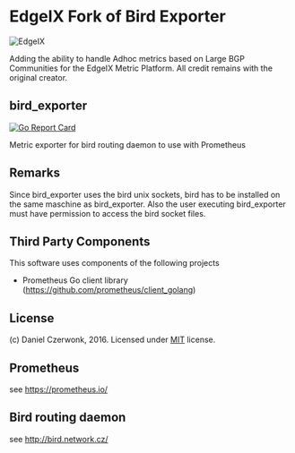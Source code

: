 # EdgeIX Fork of Bird Exporter
![EdgeIX](https://www.edgeix.net/img/logo.png)

Adding the ability to handle Adhoc metrics based on Large BGP Communities for the EdgeIX Metric Platform. All credit remains with the original creator.

## bird_exporter 
[![Go Report Card](https://goreportcard.com/badge/github.com/czerwonk/bird_exporter)](https://goreportcard.com/report/github.com/czerwonk/bird_exporter)

Metric exporter for bird routing daemon to use with Prometheus

## Remarks
Since bird_exporter uses the bird unix sockets, bird has to be installed on the same maschine as bird_exporter. Also the user executing bird_exporter must have permission to access the bird socket files. 

## Third Party Components
This software uses components of the following projects
* Prometheus Go client library (https://github.com/prometheus/client_golang)

## License
(c) Daniel Czerwonk, 2016. Licensed under [MIT](LICENSE) license.

## Prometheus
see https://prometheus.io/

## Bird routing daemon
see http://bird.network.cz/
